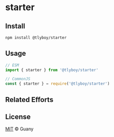# starter

## Install

```sh
npm install @tlyboy/starter
```

## Usage

```js
// ESM
import { starter } from '@tlyboy/starter'
```

```js
// CommonJS
const { starter } = require('@tlyboy/starter')
```

## Related Efforts

## License

[MIT](https://opensource.org/licenses/MIT) © Guany
